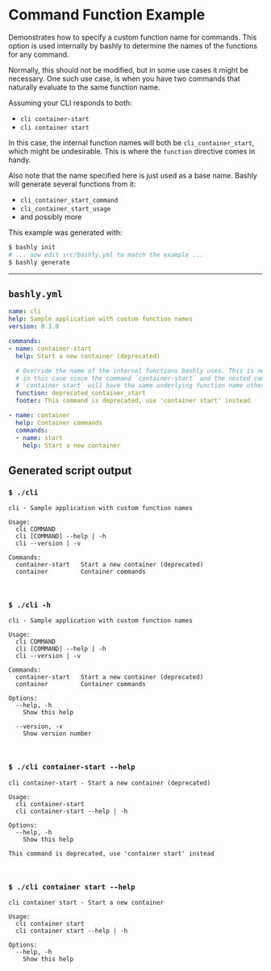 # Command Function Example

Demonstrates how to specify a custom function name for commands. This option
is used internally by bashly to determine the names of the functions for any
command.

Normally, this should not be modified, but in some use cases it might be
necessary. One such use case, is when you have two commands that naturally
evaluate to the same function name.

Assuming your CLI responds to both:

- `cli container-start`
- `cli container start`

In this case, the internal function names will both be `cli_container_start`, 
which might be undesirable. This is where the `function` directive comes in
handy.

Also note that the name specified here is just used as a base name. Bashly will
generate several functions from it:

- `cli_container_start_command`
- `cli_container_start_usage`
- and possibly more

This example was generated with:

```bash
$ bashly init
# ... now edit src/bashly.yml to match the example ...
$ bashly generate
```

-----

## `bashly.yml`

```yaml
name: cli
help: Sample application with custom function names
version: 0.1.0

commands:
- name: container-start
  help: Start a new container (deprecated)

  # Override the name of the internal functions bashly uses. This is needed
  # in this case since the command `container-start` and the nested command
  # `container start` will have the same underlying function name otherwise.
  function: deprecated_container_start
  footer: This command is deprecated, use 'container start' instead

- name: container
  help: Container commands
  commands:
  - name: start
    help: Start a new container
```



## Generated script output

### `$ ./cli`

```shell
cli - Sample application with custom function names

Usage:
  cli COMMAND
  cli [COMMAND] --help | -h
  cli --version | -v

Commands:
  container-start   Start a new container (deprecated)
  container         Container commands



```

### `$ ./cli -h`

```shell
cli - Sample application with custom function names

Usage:
  cli COMMAND
  cli [COMMAND] --help | -h
  cli --version | -v

Commands:
  container-start   Start a new container (deprecated)
  container         Container commands

Options:
  --help, -h
    Show this help

  --version, -v
    Show version number



```

### `$ ./cli container-start --help`

```shell
cli container-start - Start a new container (deprecated)

Usage:
  cli container-start
  cli container-start --help | -h

Options:
  --help, -h
    Show this help

This command is deprecated, use 'container start' instead



```

### `$ ./cli container start --help`

```shell
cli container start - Start a new container

Usage:
  cli container start
  cli container start --help | -h

Options:
  --help, -h
    Show this help



```



